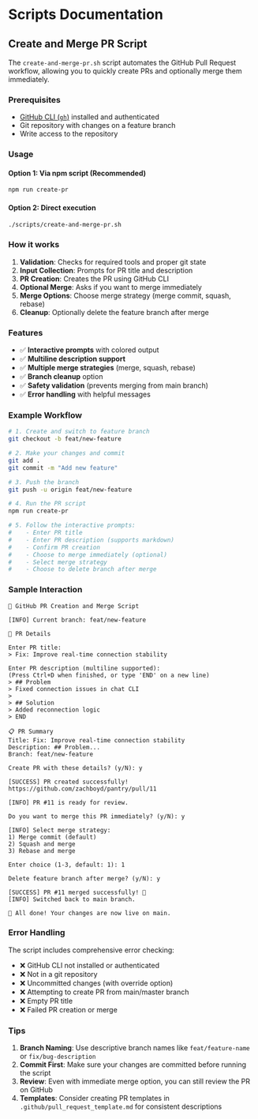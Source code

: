# Scripts Documentation

## Create and Merge PR Script

The `create-and-merge-pr.sh` script automates the GitHub Pull Request workflow, allowing you to quickly create PRs and optionally merge them immediately.

### Prerequisites

- [GitHub CLI (`gh`)](https://cli.github.com/) installed and authenticated
- Git repository with changes on a feature branch
- Write access to the repository

### Usage

#### Option 1: Via npm script (Recommended)

```bash
npm run create-pr
```

#### Option 2: Direct execution

```bash
./scripts/create-and-merge-pr.sh
```

### How it works

1. **Validation**: Checks for required tools and proper git state
2. **Input Collection**: Prompts for PR title and description
3. **PR Creation**: Creates the PR using GitHub CLI
4. **Optional Merge**: Asks if you want to merge immediately
5. **Merge Options**: Choose merge strategy (merge commit, squash, rebase)
6. **Cleanup**: Optionally delete the feature branch after merge

### Features

- ✅ **Interactive prompts** with colored output
- ✅ **Multiline description support**
- ✅ **Multiple merge strategies** (merge, squash, rebase)
- ✅ **Branch cleanup** option
- ✅ **Safety validation** (prevents merging from main branch)
- ✅ **Error handling** with helpful messages

### Example Workflow

```bash
# 1. Create and switch to feature branch
git checkout -b feat/new-feature

# 2. Make your changes and commit
git add .
git commit -m "Add new feature"

# 3. Push the branch
git push -u origin feat/new-feature

# 4. Run the PR script
npm run create-pr

# 5. Follow the interactive prompts:
#    - Enter PR title
#    - Enter PR description (supports markdown)
#    - Confirm PR creation
#    - Choose to merge immediately (optional)
#    - Select merge strategy
#    - Choose to delete branch after merge
```

### Sample Interaction

```
🚀 GitHub PR Creation and Merge Script

[INFO] Current branch: feat/new-feature

📝 PR Details

Enter PR title:
> Fix: Improve real-time connection stability

Enter PR description (multiline supported):
(Press Ctrl+D when finished, or type 'END' on a new line)
> ## Problem
> Fixed connection issues in chat CLI
>
> ## Solution
> Added reconnection logic
> END

📋 PR Summary
Title: Fix: Improve real-time connection stability
Description: ## Problem...
Branch: feat/new-feature

Create PR with these details? (y/N): y

[SUCCESS] PR created successfully!
https://github.com/zachboyd/pantry/pull/11

[INFO] PR #11 is ready for review.

Do you want to merge this PR immediately? (y/N): y

[INFO] Select merge strategy:
1) Merge commit (default)
2) Squash and merge
3) Rebase and merge

Enter choice (1-3, default: 1): 1

Delete feature branch after merge? (y/N): y

[SUCCESS] PR #11 merged successfully! 🎉
[INFO] Switched back to main branch.

🚀 All done! Your changes are now live on main.
```

### Error Handling

The script includes comprehensive error checking:

- ❌ GitHub CLI not installed or authenticated
- ❌ Not in a git repository
- ❌ Uncommitted changes (with override option)
- ❌ Attempting to create PR from main/master branch
- ❌ Empty PR title
- ❌ Failed PR creation or merge

### Tips

1. **Branch Naming**: Use descriptive branch names like `feat/feature-name` or `fix/bug-description`
2. **Commit First**: Make sure your changes are committed before running the script
3. **Review**: Even with immediate merge option, you can still review the PR on GitHub
4. **Templates**: Consider creating PR templates in `.github/pull_request_template.md` for consistent descriptions
